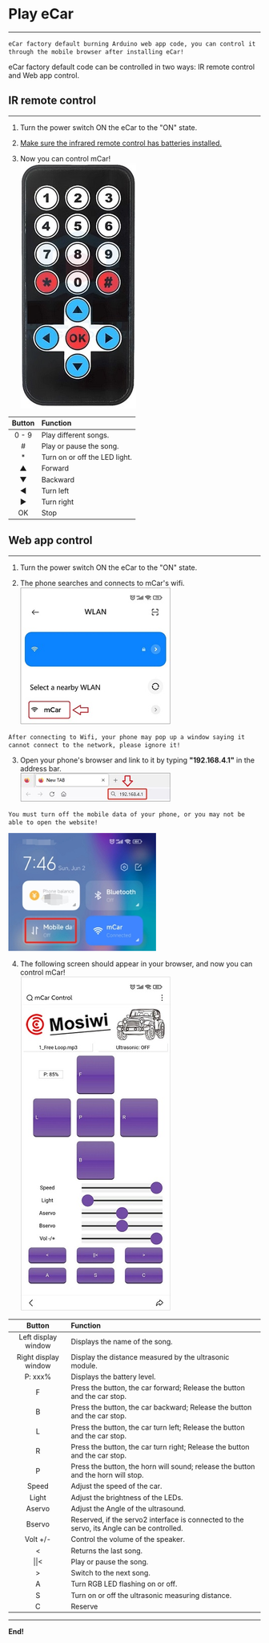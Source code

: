 # Play eCar          
-----------
```{tip}
eCar factory default burning Arduino web app code, you can control it through the mobile browser after installing eCar!     
```    
     
eCar factory default code can be controlled in two ways: IR remote control and Web app control.     

## IR remote control       
--------------------
1. Turn the power switch ON the eCar to the "ON" state.     
   
2. <a href="https://docs.mosiwi.com/en/latest/outsourcing/nec_ir_remote_control/nec_ir_remote_control.html#cr2025-3v-lithium-manganese-battery" target="_blank">Make sure the infrared remote control has batteries installed.</a>      

3. Now you can control mCar!    
![img](../_static/play_ecar/img/2img.jpg)       

| Button | Function |    
| :--: | :-- |  
| 0 - 9 | Play different songs. |   
| # | Play or pause the song. |       
| * | Turn on or off the LED light. |       
| ▲ | Forward |      
| ▼ | Backward |      
| ◀ | Turn left |    
| ▶ | Turn right |    
| OK | Stop |    

## Web app control     
------------------
1. Turn the power switch ON the eCar to the "ON" state.    

2. The phone searches and connects to mCar's wifi.       
![img](../_static/play_ecar/img/3img.jpg)     
 
```{tip}
After connecting to Wifi, your phone may pop up a window saying it cannot connect to the network, please ignore it!          
``` 

3. Open your phone's browser and link to it by typing **"192.168.4.1"** in the address bar.    
![img](../_static/play_ecar/img/4img.jpg)      

```{note}
You must turn off the mobile data of your phone, or you may not be able to open the website!      
``` 
![img](../_static/play_ecar/img/6img.jpg)

4. The following screen should appear in your browser, and now you can control mCar!     
![img](../_static/play_ecar/img/5img.jpg)    

| Button | Function |    
| :--: | :-- |
| Left display window | Displays the name of the song. |  
| Right display window | Display the distance measured by the ultrasonic module. |     
| P: xxx% | Displays the battery level. |    
| F | Press the button, the car forward; Release the button and the car stop. |   
| B | Press the button, the car backward; Release the button and the car stop. |  
| L | Press the button, the car turn left; Release the button and the car stop. |  
| R | Press the button, the car turn right; Release the button and the car stop. |  
| P | Press the button, the horn will sound; release the button and the horn will stop. |     
| Speed | Adjust the speed of the car. |   
| Light | Adjust the brightness of the LEDs. |     
| Aservo | Adjust the Angle of the ultrasound. | 
| Bservo | Reserved, if the servo2 interface is connected to the servo, its Angle can be controlled. |   
| Volt +/- | Control the volume of the speaker. |   
| < | Returns the last song. |  
| \|\|< | Play or pause the song. | 
| > | Switch to the next song. | 
| A | Turn RGB LED flashing on or off. | 
| S | Turn on or off the ultrasonic measuring distance. | 
| C | Reserve | 


--------
**End!**    



